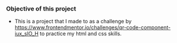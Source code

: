 ### Objective of this project
 - This is a project that I made to as a challenge by https://www.frontendmentor.io/challenges/qr-code-component-iux_sIO_H to practice my html and css skills. 



